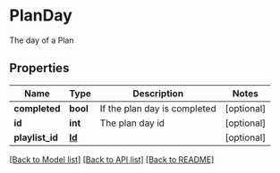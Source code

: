 # PlanDay

The day of a Plan
## Properties
Name | Type | Description | Notes
------------ | ------------- | ------------- | -------------
**completed** | **bool** | If the plan day is completed | [optional] 
**id** | **int** | The plan day id | [optional] 
**playlist_id** | [**Id**](Id.md) |  | [optional] 

[[Back to Model list]](../README.md#documentation-for-models) [[Back to API list]](../README.md#documentation-for-api-endpoints) [[Back to README]](../README.md)


